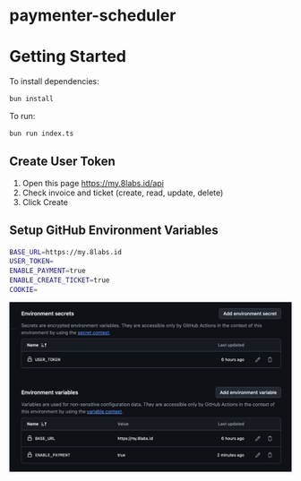 # paymenter-scheduler

# Getting Started

To install dependencies:

```bash
bun install
```

To run:

```bash
bun run index.ts
```

## Create User Token

1. Open this page https://my.8labs.id/api
2. Check invoice and ticket (create, read, update, delete)
3. Click Create 

## Setup GitHub Environment Variables

```bash
BASE_URL=https://my.8labs.id
USER_TOKEN=
ENABLE_PAYMENT=true
ENABLE_CREATE_TICKET=true
COOKIE=
```

![Setup Github Env](setup-env.png)


